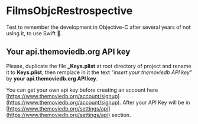 
# FilmsObjcRestrospective

Test to remember the development in Objective-C after several years of not using it, to use Swift 🙂.

## Your api.themoviedb.org API key

Please, duplicate the file **_Keys.plist** at root directory of project and rename it to **Keys.plist**, then remplace in it the text "_insert your themoviedb API key_" by **your api.themoviedb.org API key**.

You can get your own api key before creating an account here [https://www.themoviedb.org/account/signup](https://www.themoviedb.org/account/signup).
After your API Key will be in [https://www.themoviedb.org/settings/api](https://www.themoviedb.org/settings/api) section.
